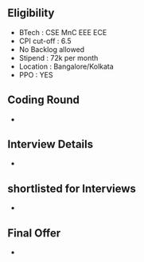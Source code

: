 ## Eligibility
- BTech : CSE MnC EEE ECE
- CPI cut-off : 6.5
- No Backlog allowed
- Stipend : 72k per month
- Location : Bangalore/Kolkata
- PPO : YES

## Coding Round
- 

## Interview Details
- 

## shortlisted for Interviews
- 

## Final Offer
- 